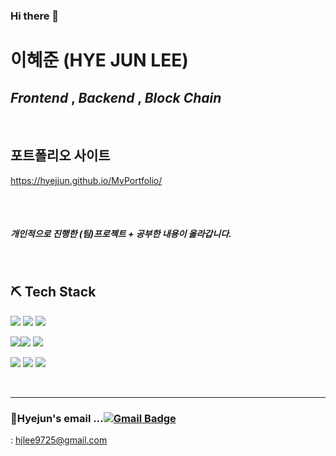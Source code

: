### Hi there 👋

<!--
**hyejjun/hyejjun** is a ✨ _special_ ✨ repository because its `README.md` (this file) appears on your GitHub profile.

Here are some ideas to get you started:

- 🔭 I’m currently working on ...
- 🌱 I’m currently learning ...
- 👯 I’m looking to collaborate on ...
- 🤔 I’m looking for help with ...
- 💬 Ask me about ...
- 📫 How to reach me: ...
- 😄 Pronouns: ...
- ⚡ Fun fact: ...
-->

# 이혜준 (HYE JUN LEE)
## _Frontend_ , _Backend_ ,  _Block Chain_
 
<br>

## 포트폴리오 사이트 <br>

https://hyejjun.github.io/MyPortfolio/



##

<br>

##### 개인적으로 진행한 (팀)프로젝트 + 공부한 내용이 올라갑니다.

<br/>

## ⛏ Tech Stack
<img src="https://img.shields.io/badge/HTML5-E34F26?style=flat-square&logo=HTML5&logoColor=white"/> <img src="https://img.shields.io/badge/CSS3-1572B6?style=flat-square&logo=CSS3&logoColor=white"/> <img src="https://img.shields.io/badge/JavaScript-F7DF1E?style=flat-square&logo=JavaScript&logoColor=black"/> 

<img src="https://img.shields.io/badge/Node.js-339933?style=flat-square&logo=Node.js&logoColor=white"/><img src="https://img.shields.io/badge/React-61DAFB?style=flat-square&logo=React&logoColor=black"/> <img src="https://img.shields.io/badge/Next.js-000000?style=flat-square&logo=Next.js&logoColor=white"/>

<img src="https://img.shields.io/badge/MySQL-4479A1?style=flat-square&logo=MySQL&logoColor=white"/> <img src="https://img.shields.io/badge/MariaDB-003545?style=flat-square&logo=MariaDB&logoColor=white"/> <img src="https://img.shields.io/badge/Amazon-232F3E?style=flat-square&logo=AmazonAWS&logoColor=white"/>

<br/>

___ 




### 📧**Hyejun's email ...**[![Gmail Badge](https://img.shields.io/badge/Gmail-d14836?style=flat-square&logo=Gmail&logoColor=white&link=mailto:hjlee9725@gmail.com)](mailto:hjlee9725@gmail.com)
: hjlee9725@gmail.com


